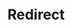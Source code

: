 ﻿---
layout: src/layouts/Redirect.astro
title: Redirect
redirect: /docs/projects/steps/conditions
pubDate:  2023-01-01
navSearch: false
navSitemap: false
navMenu: false
---
